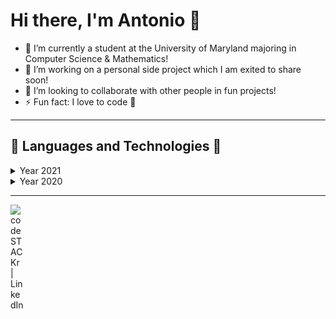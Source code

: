 # Hi there, I'm Antonio 👋

- 🔭 I’m currently a student at the University of Maryland majoring in Computer Science & Mathematics!
- 🌱 I’m working on a personal side project which I am exited to share soon!
- 👯 I’m looking to collaborate with other people in fun projects!
- ⚡ Fun fact: I love to code 🤣

---

## 📕 Languages and Technologies 📕

<details>

<summary>Year 2021</summary>

<h4 style>Languages</h4>

<div style="display: flex;">

<img alt="Python" src="python.png" style="border:0px;margin:1rem;width:55px;"/>
<img alt="JavaScript" src="javascript.png" style="border:0px;margin:1rem;width:55px;"/>

</div>

<h4>Technologies</h4>

<div style="display: flex;">

<img alt="Node.js" src="node-js-new.png" style="border:0px;margin:0.5rem;width:55px;"/>
<img  alt="React"  src="react.png" style="border:0px;margin:1rem;width:55px;"/>
<img alt="Redux" src="redux.png" style="border:0px;margin:1rem;width:55px;"/>
<img alt="MongoDB" src="mongo.png" style="border:0px;margin:1rem;width:55px;"/>
<img alt="Git" src="git.png" style="border:0px;margin:1rem;width:55px;"/>
</div>

<h4>Tools & Other</h4>

<div style="display: flex;">

<img alt="Visual Studio Code"  src="visual-studio-code.png" style="border:0px;margin:1rem;width:55px;"/>
<img alt="GitHub" src="github.png" style="border:0px;margin:1rem;width:55px;"/>
<img alt="Postman" src="postman.png" style="border:0px;margin:1rem;width:55px;"/>

</div>

</details>

<details>

<summary>Year 2020</summary>

<h4 style>Languages</h4>

<div style="display: flex;">

<img alt="Java" src="java.png" style="border:0px;margin:1rem;width:55px;"/>
<img alt="C" src="c.png" style="border:0px;margin:1rem;width:55px;"/>
<img alt="Python" src="python.png" style="border:0px;margin:1rem;width:55px;"/>
<img alt="JavaScript" src="javascript.png" style="border:0px;margin:1rem;width:55px;"/>
<img alt="Ocaml" src="OCaml.png" style="border:0px;margin:1rem;width:55px;"/>
<img alt="Ruby" src="ruby.png" style="border:0px;margin:1rem;width:55px;"/>
<img alt="Rust" src="rust.png" style="border:0px;margin:1rem;width:55px;"/>

</div>

<h4>Technologies</h4>

<div style="display: flex;">

<img alt="Node.js" src="node-js-new.png" style="border:0px;margin:0.5rem;width:55px;"/>
<img  alt="React"  src="react.png" style="border:0px;margin:1rem;width:55px;"/>
<img alt="Redux" src="redux.png" style="border:0px;margin:1rem;width:55px;"/>
<img alt="MongoDB" src="mongo.png" style="border:0px;margin:1rem;width:55px;"/>
<img alt="SQLITE" src="sqlite.png" style="border:0px;margin:1rem;width:55px;"/>
<img alt="Git" src="git.png" style="border:0px;margin:1rem;width:55px;"/>
</div>

<h4>Tools & Other</h4>

<div style="display: flex;">

<img alt="Visual Studio Code"  src="visual-studio-code.png" style="border:0px;margin:1rem;width:55px;"/>
<img alt="GitHub" src="github.png" style="border:0px;margin:1rem;width:55px;"/>
<img alt="Postman" src="postman.png" style="border:0px;margin:1rem;width:55px;"/>

</div>

</details>

---

[<img align="left" alt="codeSTACKr | LinkedIn" width="22px" src="https://cdn.jsdelivr.net/npm/simple-icons@v3/icons/linkedin.svg" />][linkedin]

[linkedin]: https://www.linkedin.com/in/antonio-p-523127180/

